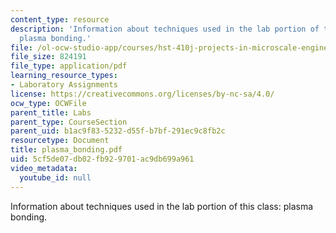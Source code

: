 ```yaml
---
content_type: resource
description: 'Information about techniques used in the lab portion of this class:
  plasma bonding.'
file: /ol-ocw-studio-app/courses/hst-410j-projects-in-microscale-engineering-for-the-life-sciences-spring-2007/5cf5de07db02fb929701ac9db699a961_plasma_bonding.pdf
file_size: 824191
file_type: application/pdf
learning_resource_types:
- Laboratory Assignments
license: https://creativecommons.org/licenses/by-nc-sa/4.0/
ocw_type: OCWFile
parent_title: Labs
parent_type: CourseSection
parent_uid: b1ac9f83-5232-d55f-b7bf-291ec9c8fb2c
resourcetype: Document
title: plasma_bonding.pdf
uid: 5cf5de07-db02-fb92-9701-ac9db699a961
video_metadata:
  youtube_id: null
---
```

Information about techniques used in the lab portion of this class: plasma bonding.